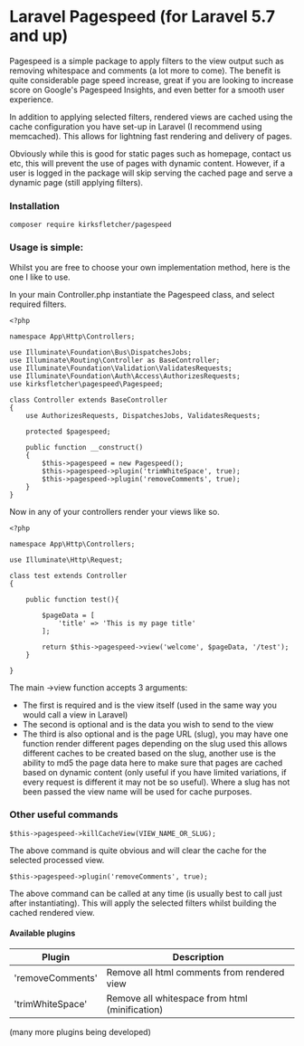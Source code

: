 
# Laravel Pagespeed (for Laravel 5.7 and up)

Pagespeed is a simple package to apply filters to the view output such as removing whitespace and comments (a lot more to come). The benefit is quite considerable page speed increase, great if you are looking to increase score on Google's Pagespeed Insights, and even better for a smooth user experience.

In addition to applying selected filters, rendered views are cached using the cache configuration you have set-up in Laravel (I recommend using memcached). This allows for lightning fast rendering and delivery of pages.

Obviously while this is good for static pages such as homepage, contact us etc, this will prevent the use of pages with dynamic content. However, if a user is logged in the package will skip serving the cached page and serve a dynamic page (still applying filters).


### Installation

    composer require kirksfletcher/pagespeed


### Usage is simple: 



Whilst you are free to choose your own implementation method, here is the one I like to use.


In your main Controller.php instantiate the Pagespeed class, and select required filters.

    <?php  
      
    namespace App\Http\Controllers;  
      
    use Illuminate\Foundation\Bus\DispatchesJobs;  
    use Illuminate\Routing\Controller as BaseController;  
    use Illuminate\Foundation\Validation\ValidatesRequests;  
    use Illuminate\Foundation\Auth\Access\AuthorizesRequests;  
    use kirksfletcher\pagespeed\Pagespeed;  
      
    class Controller extends BaseController  
    {  
        use AuthorizesRequests, DispatchesJobs, ValidatesRequests;  
      
        protected $pagespeed;  
      
        public function __construct()  
        {  
            $this->pagespeed = new Pagespeed();  
            $this->pagespeed->plugin('trimWhiteSpace', true);  
            $this->pagespeed->plugin('removeComments', true);  
        }  
    }


Now in any of your controllers render your views like so.

    <?php  
      
    namespace App\Http\Controllers;  
      
    use Illuminate\Http\Request;  
      
    class test extends Controller  
    {  
      
        public function test(){  
      
            $pageData = [  
                'title' => 'This is my page title'  
		    ];  
      
            return $this->pagespeed->view('welcome', $pageData, '/test');  
        }  
      
    }

The main ->view function accepts 3 arguments:

- The first is required and is the view itself (used in the same way you would call a view in Laravel)
- The second is optional and is the data you wish to send to the view
- The third is also optional and is the page URL (slug), you may have one function render different pages depending on the slug used this allows different caches to be created based on the slug, another use is the ability to md5 the page data here to make sure that pages are cached based on dynamic content (only useful if you have limited variations, if every request is different it may not be so useful). Where a slug has not been passed the view name will be used for cache purposes.

### Other useful commands

    $this->pagespeed->killCacheView(VIEW_NAME_OR_SLUG);

The above command is quite obvious and will clear the cache for the selected processed view.


    $this->pagespeed->plugin('removeComments', true); 

The above command can be called at any time (is usually best to call just after instantiating). This will apply the selected filters whilst building the cached rendered view.

#### Available plugins

 
| Plugin | Description |
|--|--|
| 'removeComments' | Remove all html comments from rendered view |
| 'trimWhiteSpace' | Remove all whitespace from html (minification) |

(many more plugins being developed)

